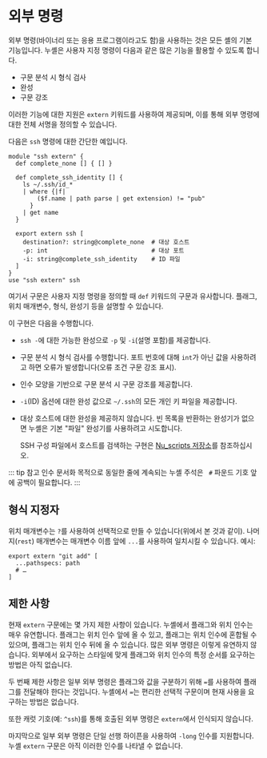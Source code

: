 # 외부 명령

외부 명령(바이너리 또는 응용 프로그램이라고도 함)을 사용하는 것은 모든 셸의 기본 기능입니다. 누셸은 사용자 지정 명령이 다음과 같은 많은 기능을 활용할 수 있도록 합니다.

- 구문 분석 시 형식 검사
- 완성
- 구문 강조

이러한 기능에 대한 지원은 `extern` 키워드를 사용하여 제공되며, 이를 통해 외부 명령에 대한 전체 서명을 정의할 수 있습니다.

다음은 `ssh` 명령에 대한 간단한 예입니다.

```nu
module "ssh extern" {
  def complete_none [] { [] }

  def complete_ssh_identity [] {
    ls ~/.ssh/id_*
    | where {|f|
        ($f.name | path parse | get extension) != "pub"
      }
    | get name
  }

  export extern ssh [
    destination?: string@complete_none  # 대상 호스트
    -p: int                             # 대상 포트
    -i: string@complete_ssh_identity    # ID 파일
  ]
}
use "ssh extern" ssh
```

여기서 구문은 사용자 지정 명령을 정의할 때 `def` 키워드의 구문과 유사합니다. 플래그, 위치 매개변수, 형식, 완성기 등을 설명할 수 있습니다.

이 구현은 다음을 수행합니다.

- `ssh -`에 대한 가능한 완성으로 `-p` 및 `-i`(설명 포함)를 제공합니다.
- 구문 분석 시 형식 검사를 수행합니다. 포트 번호에 대해 `int`가 아닌 값을 사용하려고 하면 오류가 발생합니다(오류 조건 구문 강조 표시).
- 인수 모양을 기반으로 구문 분석 시 구문 강조를 제공합니다.
- `-i`(ID) 옵션에 대한 완성 값으로 `~/.ssh`의 모든 개인 키 파일을 제공합니다.
- 대상 호스트에 대한 완성을 제공하지 않습니다. 빈 목록을 반환하는 완성기가 없으면 누셸은 기본 "파일" 완성기를 사용하려고 시도합니다.

  SSH 구성 파일에서 호스트를 검색하는 구현은 [Nu_scripts 저장소](https://github.com/nushell/nu_scripts/blob/main/custom-completions/ssh/ssh-completions.nu)를 참조하십시오.

::: tip 참고
인수 문서화 목적으로 동일한 줄에 계속되는 누셸 주석은 ` #` 파운드 기호 앞에 공백이 필요합니다.
:::

## 형식 지정자

위치 매개변수는 `?`를 사용하여 선택적으로 만들 수 있습니다(위에서 본 것과 같이). 나머지(`rest`) 매개변수는 매개변수 이름 앞에 `...`를 사용하여 일치시킬 수 있습니다. 예시:

```nu
export extern "git add" [
  ...pathspecs: path
  # …
]
```

## 제한 사항

현재 `extern` 구문에는 몇 가지 제한 사항이 있습니다. 누셸에서 플래그와 위치 인수는 매우 유연합니다. 플래그는 위치 인수 앞에 올 수 있고, 플래그는 위치 인수에 혼합될 수 있으며, 플래그는 위치 인수 뒤에 올 수 있습니다. 많은 외부 명령은 이렇게 유연하지 않습니다. 외부에서 요구하는 스타일에 맞게 플래그와 위치 인수의 특정 순서를 요구하는 방법은 아직 없습니다.

두 번째 제한 사항은 일부 외부 명령은 플래그와 값을 구분하기 위해 `=`를 사용하여 플래그를 전달해야 한다는 것입니다. 누셸에서 `=`는 편리한 선택적 구문이며 현재 사용을 요구하는 방법은 없습니다.

또한 캐럿 기호(예: `^ssh`)를 통해 호출된 외부 명령은 `extern`에서 인식되지 않습니다.

마지막으로 일부 외부 명령은 단일 선행 하이픈을 사용하여 `-long` 인수를 지원합니다. 누셸 `extern` 구문은 아직 이러한 인수를 나타낼 수 없습니다.
